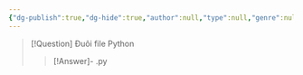 ```yaml
---
{"dg-publish":true,"dg-hide":true,"author":null,"type":null,"genre":null,"word-count":null,"tags":["python","kteam"],"title":"03. Cách chạy chương trình Python","permalink":"/du-an/hoc-python/03-cach-chay-chuong-trinh-python/","hide":true,"dgPassFrontmatter":true}
---
```



> [!Question] Đuôi file Python 
>> [!Answer]-
>> .py <!--SR:!2023-08-30,3,250-->